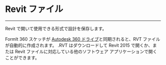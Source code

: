

# Revit ファイル

---

Revit で開いて使用できる形式で設計を保存します。

FormIt 360 スケッチが [Autodesk 360 ドライブ](https://360.autodesk.com)と同期されると、RVT ファイルが自動的に作成されます。 .RVT はダウンロードして Revit 2015 で開くか、または Revit ファイルに対応している他のソフトウェア アプリケーションで開くことができます。

